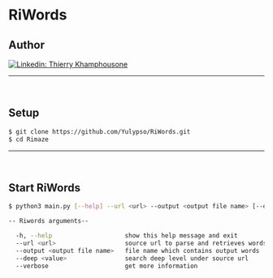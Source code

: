 # RiWords

## Author

[![Linkedin: Thierry Khamphousone](https://img.shields.io/badge/-Thierry_Khamphousone-blue?style=flat-square&logo=Linkedin&logoColor=white&link=https://www.linkedin.com/in/tkhamphousone/)](https://www.linkedin.com/in/tkhamphousone)

---

<br/>

## Setup

```bash
$ git clone https://github.com/Yulypso/RiWords.git
$ cd Rimaze
```

---

<br/>

## Start RiWords

```bash
$ python3 main.py [--help] --url <url> --output <output file name> [--deep <value>] [--verbose]
```

```bash
-- Riwords arguments--

  -h, --help                    show this help message and exit
  --url <url>                   source url to parse and retrieves words from the web page
  --output <output file name>   file name which contains output words
  --deep <value>                search deep level under source url
  --verbose                     get more information
```
